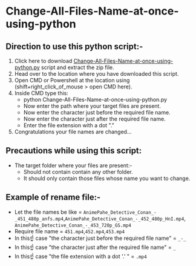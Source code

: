 # Change-All-Files-Name-at-once-using-python
## Direction to use this python script:-
1. Click here to download [Change-All-Files-Name-at-once-using-python.py](https://github.com/Lucifer-00007/Change-All-Files-Name-at-once-using-python/archive/main.zip) script and extract the zip file.
2. Head over to the location where you have downloaded this script.
3. Open CMD or Powershell at the location using (shift+right_click_of_mouse > open CMD here).
4. Inside CMD type this:
   - python Change-All-Files-Name-at-once-using-python.py
   - Now enter the path where your target files are present.
   - Now enter the character just before the required file name.
   - Now enter the character just after the required file name.
   - Enter the file extension with a dot "."
5. Congratulations your file names are changed...


## Precautions while using this script:
- The target folder where your files are present:-
  - Should not contain contain any other folder.
  - It should only contain those files whose name you want to change. 


## Example of rename file:-
- Let the file names be like = `AnimePahe_Detective_Conan_-_451_480p_anfs.mp4`,`AnimePahe_Detective_Conan_-_452_480p_HnI.mp4`, `AnimePahe_Detective_Conan_-_453_720p_GS.mp4`
- Require file name = `451.mp4`,`452.mp4`,`453.mp4`
- In this☝ case "the character just before the required file name" = `_-_`
- In this☝ case "the character just after the required file name" = `_`
- In this☝ case "the file extension with a dot '.' " = `.mp4`
